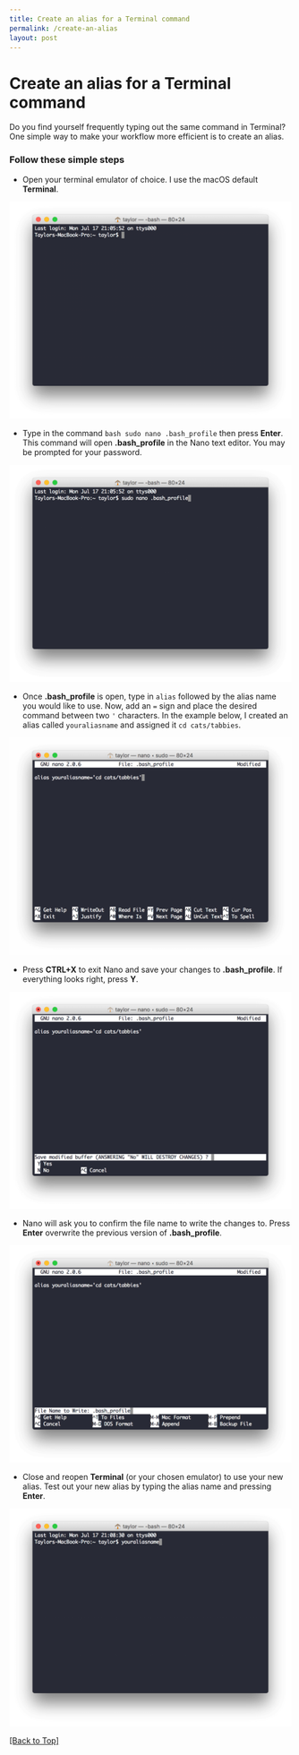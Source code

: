 ```yaml
---
title: Create an alias for a Terminal command
permalink: /create-an-alias
layout: post
---
```


# <a name="top"></a>Create an alias for a Terminal command

Do you find yourself frequently typing out the same command in Terminal? One simple way to make your workflow more efficient is to create an alias.

### Follow these simple steps
- Open your terminal emulator of choice. I use the macOS default **Terminal**.

![Step 1](assets/img/create-an-alias/step-1.png)

- Type in the command `bash sudo nano .bash_profile` then press **Enter**. This command will open **.bash_profile** in the Nano text editor. You may be prompted for your password.

![Step 2](assets/img/create-an-alias/step-2.png)

- Once **.bash_profile** is open, type in `alias` followed by the alias name you would like to use. Now, add an `=` sign and place the desired command between two `'` characters. In the example below, I created an alias called `youraliasname` and assigned it `cd cats/tabbies`.

![Step 3](assets/img/create-an-alias/step-3.png)

- Press **CTRL+X** to exit Nano and save your changes to **.bash_profile**. If everything looks right, press **Y**.

![Step 4](assets/img/create-an-alias/step-4.png)

- Nano will ask you to confirm the file name to write the changes to. Press **Enter** overwrite the previous version of **.bash_profile**.

![Step 5](assets/img/create-an-alias/step-5.png)

- Close and reopen **Terminal** (or your chosen emulator) to use your new alias. Test out your new alias by typing the alias name and pressing **Enter**.

![Step 6](assets/img/create-an-alias/step-6.png)

[[Back to Top]](#top)